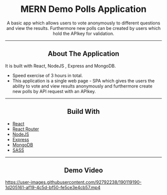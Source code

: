 <div></div>
<h1  align="center">MERN Demo Polls Application</h1>

<div align="center">
  <p align="center">
    A basic app which allows users to vote anonymously to different questions and view the results. Furthermore new polls can be created by users which hold the APIkey for validation.
  </p>
</div>
<hr>
<!-- ABOUT THE APPLICATION -->
<h2 align="center">About The Application </h2>
It is built with React, NodeJS , Express and MongoDB.

- Speed exercise of 3 hours in total.
- This application is a single web page - SPA which gives the users the ability to vote and view results anonymously and furthermore create new polls by API request with an APIkey.

<hr>
<h2 align="center">Build With </h2>

-   [React](https://reactjs.org/)
-   [React Router](https://reactrouter.com/en/main)
-   [NodeJS](https://nodejs.org/en/)
-   [Express](https://expressjs.com/)
-   [MongoDB](https://www.mongodb.com/)
-   [SASS](https://sass-lang.com/)

<hr>

<h2 align="center">Demo Video</h2>

https://user-images.githubusercontent.com/92792238/190119190-1d205161-af19-4c5d-bf50-fe5ce3e4cb57.mp4
